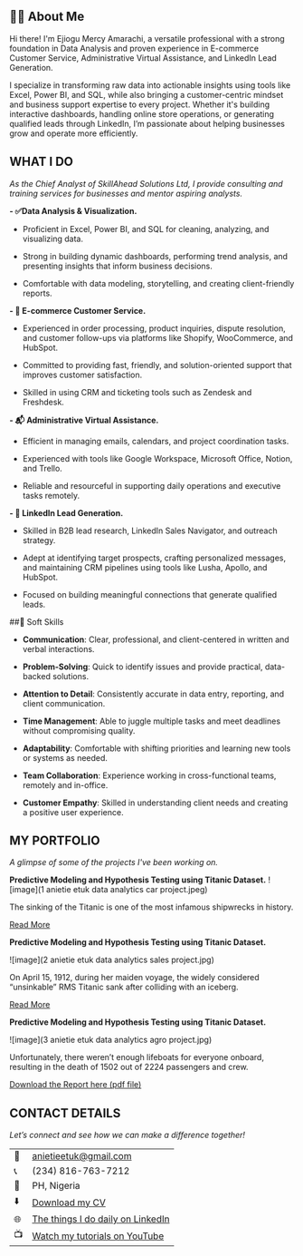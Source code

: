 <!--Section 1: Introduce your self-->
## 👩‍💻 About Me
Hi there! I'm Ejiogu Mercy Amarachi, a versatile professional with a strong foundation in Data Analysis and proven experience in E-commerce Customer Service, Administrative Virtual Assistance, and LinkedIn Lead Generation.

I specialize in transforming raw data into actionable insights using tools like Excel, Power BI, and SQL, while also bringing a customer-centric mindset and business support expertise to every project. Whether it's building interactive dashboards, handling online store operations, or generating qualified leads through LinkedIn, I’m passionate about helping businesses grow and operate more efficiently.


<!--Mention your top/relevant skills here - core and soft skills-->
## WHAT I DO

*As the Chief Analyst of SkillAhead Solutions Ltd, I provide consulting and training services for businesses and mentor aspiring analysts.*

**- ✅Data Analysis & Visualization.**
- Proficient in Excel, Power BI, and SQL for cleaning, analyzing, and visualizing data.

- Strong in building dynamic dashboards, performing trend analysis, and presenting insights that inform business decisions.

- Comfortable with data modeling, storytelling, and creating client-friendly reports. 

**- 🛒 E-commerce Customer Service.**
- Experienced in order processing, product inquiries, dispute resolution, and customer follow-ups via platforms like Shopify, WooCommerce, and HubSpot.

- Committed to providing fast, friendly, and solution-oriented support that improves customer satisfaction.

- Skilled in using CRM and ticketing tools such as Zendesk and Freshdesk.
  
**- 📬 Administrative Virtual Assistance.**
- Efficient in managing emails, calendars, and project coordination tasks.

- Experienced with tools like Google Workspace, Microsoft Office, Notion, and Trello.

- Reliable and resourceful in supporting daily operations and executive tasks remotely.

**- 💼 LinkedIn Lead Generation.**
- Skilled in B2B lead research, LinkedIn Sales Navigator, and outreach strategy.

- Adept at identifying target prospects, crafting personalized messages, and maintaining CRM pipelines using tools like Lusha, Apollo, and HubSpot.

- Focused on building meaningful connections that generate qualified leads.

##🌟 Soft Skills
- **Communication**: Clear, professional, and client-centered in written and verbal interactions.

- **Problem-Solving**: Quick to identify issues and provide practical, data-backed solutions.

- **Attention to Detail**: Consistently accurate in data entry, reporting, and client communication.

- **Time Management**: Able to juggle multiple tasks and meet deadlines without compromising quality.

- **Adaptability**: Comfortable with shifting priorities and learning new tools or systems as needed.

- **Team Collaboration**: Experience working in cross-functional teams, remotely and in-office.

- **Customer Empathy**: Skilled in understanding client needs and creating a positive user experience.




<!--Section 2: List 3-4 key projects-->
## MY PORTFOLIO 

*A glimpse of some of the projects I've been working on.*

**Predictive Modeling and Hypothesis Testing using Titanic Dataset.**
![image](1 anietie etuk data analytics car project.jpeg)

The sinking of the Titanic is one of the most infamous shipwrecks in history.


[Read More](https://www.linkedin.com/pulse/predictive-modeling-hypothesis-testing-using-titanic-dataset-anietie/)

**Predictive Modeling and Hypothesis Testing using Titanic Dataset.**

![image](2 anietie etuk data analytics sales project.jpg)

On April 15, 1912, during her maiden voyage, the widely considered “unsinkable” RMS Titanic sank after colliding with an iceberg. 

[Read More](https://www.linkedin.com/pulse/predictive-modeling-hypothesis-testing-using-titanic-dataset-anietie/)

**Predictive Modeling and Hypothesis Testing using Titanic Dataset.**

![image](3 anietie etuk data analytics agro project.jpg)

Unfortunately, there weren’t enough lifeboats for everyone onboard, resulting in the death of 1502 out of 2224 passengers and crew. 

<a href="17 How to Present Data to Executives by Anietie Etuk.pdf">Download the Report here (pdf file)</a>


## CONTACT DETAILS

*Let’s connect and see how we can make a difference together!*
<table>
  <tbody>
    <tr>
      <td>📧</td>
      <td><a href="mailto:anietieetuk@gmail.com">anietieetuk@gmail.com</a></td>
    </tr>
    <tr>
      <td>📞</td>
      <td>(234) 816-763-7212</td>
    </tr>
    <tr>
      <td>📍</td>
      <td>PH, Nigeria</td>
    </tr>
    <tr>
      <td>⬇️</td>
      <td><a href="https://etuk123456.github.io/portfolio1/docs/Profile.pdf">Download my CV</a></td>
    </tr>
    <tr>
      <td>🌐</td>
      <td><a href="https://linkedin.com/in/etukanietie">The things I do daily on LinkedIn</a></td>
    </tr>
    <tr>
      <td>📺</td>
      <td><a href="https://www.youtube.com/@LearnwithEtuk">Watch my tutorials on YouTube</a></td>
    </tr>
  </tbody>
</table>

   


